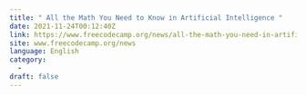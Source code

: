 ```yaml
---
title: " All the Math You Need to Know in Artificial Intelligence "
date: 2021-11-24T00:12:40Z
link: https://www.freecodecamp.org/news/all-the-math-you-need-in-artificial-intelligence/?utm_medium=RSS&utm_source=news.12bit.vn
site: www.freecodecamp.org/news
language: English
category:
  -   
draft: false
---
```

